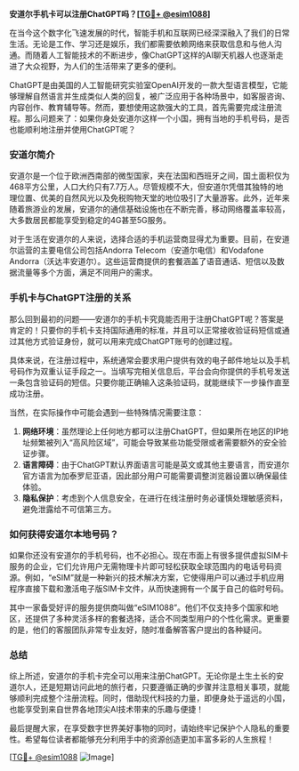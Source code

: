 **安道尔手机卡可以注册ChatGPT吗？[[TG💪+ @esim1088](https://t.me/s/esim1088)]**

在当今这个数字化飞速发展的时代，智能手机和互联网已经深深融入了我们的日常生活。无论是工作、学习还是娱乐，我们都需要依赖网络来获取信息和与他人沟通。而随着人工智能技术的不断进步，像ChatGPT这样的AI聊天机器人也逐渐走进了大众视野，为人们的生活带来了更多的便利。

ChatGPT是由美国的人工智能研究实验室OpenAI开发的一款大型语言模型，它能够理解自然语言并生成类似人类的回复，被广泛应用于各种场景中，如客服咨询、内容创作、教育辅导等。然而，要想使用这款强大的工具，首先需要完成注册流程。那么问题来了：如果你身处安道尔这样一个小国，拥有当地的手机号码，是否也能顺利地注册并使用ChatGPT呢？

### 安道尔简介

安道尔是一个位于欧洲西南部的微型国家，夹在法国和西班牙之间，国土面积仅为468平方公里，人口大约只有7.7万人。尽管规模不大，但安道尔凭借其独特的地理位置、优美的自然风光以及免税购物天堂的地位吸引了大量游客。此外，近年来随着旅游业的发展，安道尔的通信基础设施也在不断完善，移动网络覆盖率较高，大多数居民都能享受到稳定的4G甚至5G服务。

对于生活在安道尔的人来说，选择合适的手机运营商显得尤为重要。目前，在安道尔运营的主要电信公司包括Andorra Telecom（安道尔电信）和Vodafone Andorra（沃达丰安道尔）。这些运营商提供的套餐涵盖了语音通话、短信以及数据流量等多个方面，满足不同用户的需求。

### 手机卡与ChatGPT注册的关系

那么回到最初的问题——安道尔的手机卡究竟能否用于注册ChatGPT呢？答案是肯定的！只要你的手机卡支持国际通用的标准，并且可以正常接收验证码短信或通过其他方式验证身份，就可以用来完成ChatGPT账号的创建过程。

具体来说，在注册过程中，系统通常会要求用户提供有效的电子邮件地址以及手机号码作为双重认证手段之一。当填写完相关信息后，平台会向你提供的手机号发送一条包含验证码的短信。只要你能正确输入这条验证码，就能继续下一步操作直至成功注册。

当然，在实际操作中可能会遇到一些特殊情况需要注意：

1. **网络环境**：虽然理论上任何地方都可以注册ChatGPT，但如果所在地区的IP地址频繁被列入“高风险区域”，可能会导致某些功能受限或者需要额外的安全验证步骤。
2. **语言障碍**：由于ChatGPT默认界面语言可能是英文或其他主要语言，而安道尔官方语言为加泰罗尼亚语，因此部分用户可能需要调整浏览器设置以确保最佳体验。
3. **隐私保护**：考虑到个人信息安全，在进行在线注册时务必谨慎处理敏感资料，避免泄露给不可信第三方。

### 如何获得安道尔本地号码？

如果你还没有安道尔的手机号码，也不必担心。现在市面上有很多提供虚拟SIM卡服务的企业，它们允许用户无需物理卡片即可轻松获取全球范围内的电话号码资源。例如，“eSIM”就是一种新兴的技术解决方案，它使得用户可以通过手机应用程序直接下载和激活电子版SIM卡文件，从而快速拥有一个属于自己的临时号码。

其中一家备受好评的服务提供商叫做“eSIM1088”。他们不仅支持多个国家和地区，还提供了多种灵活多样的套餐选择，适合不同类型用户的个性化需求。更重要的是，他们的客服团队非常专业友好，随时准备解答客户提出的各种疑问。

### 总结

综上所述，安道尔的手机卡完全可以用来注册ChatGPT。无论你是土生土长的安道尔人，还是短期访问此地的旅行者，只要遵循正确的步骤并注意相关事项，就能够顺利完成整个注册流程。同时，借助现代科技的力量，即便身处于遥远的小国，也能享受到来自世界各地顶尖AI技术带来的乐趣与便捷！

最后提醒大家，在享受数字世界美好事物的同时，请始终牢记保护个人隐私的重要性。希望每位读者都能够充分利用手中的资源创造更加丰富多彩的人生旅程！

[[TG💪+ @esim1088](https://t.me/s/esim1088) ![Image](https://i.postimg.cc/4NQfJmqS/Snipaste-2025-05-13-00-14-12.png)]
